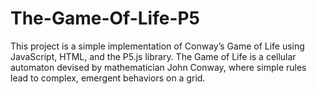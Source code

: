 # The-Game-Of-Life-P5
This project is a simple implementation of Conway’s Game of Life using JavaScript, HTML, and the P5.js library. The Game of Life is a cellular automaton devised by mathematician John Conway, where simple rules lead to complex, emergent behaviors on a grid.
